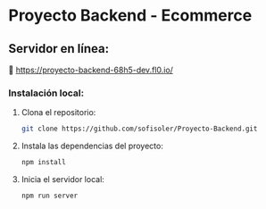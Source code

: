 # Proyecto Backend - Ecommerce

## Servidor en línea:

🔗 https://proyecto-backend-68h5-dev.fl0.io/

### Instalación local:

1. Clona el repositorio:

   ```bash
   git clone https://github.com/sofisoler/Proyecto-Backend.git
   ```

2. Instala las dependencias del proyecto:

   ```bash
   npm install
   ```

3. Inicia el servidor local:

   ```bash
   npm run server
   ```